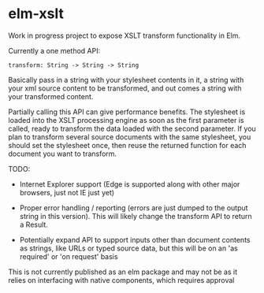 # elm-xslt
Work in progress project to expose XSLT transform functionality in Elm.

Currently a one method API:

~~~
transform: String -> String -> String
~~~

Basically pass in a string with your stylesheet contents in it, a string with your xml source content to be transformed, and out comes a string with your transformed content.

Partially calling this API can give performance benefits. The stylesheet is loaded into the XSLT processing engine as soon as the first parameter is called, ready to transform the data loaded with the second parameter. If you plan to transform several source documents with the same stylesheet, you should set the stylesheet once, then reuse the returned function for each document you want to transform.

TODO:

* Internet Explorer support (Edge is supported along with other major browsers, just not IE just yet)

* Proper error handling / reporting (errors are just dumped to the output string in this version). This will likely change the transform API to return a Result.

* Potentially expand API to support inputs other than document contents as strings, like URLs or typed source data, but this will be on an 'as required' or 'on request' basis

This is not currently published as an elm package and may not be as it relies on interfacing with native components, which requires approval

